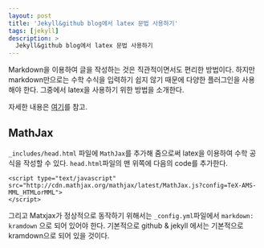 ```yaml
---
layout: post
title: 'Jekyll&github blog에서 latex 문법 사용하기'
tags: [jekyll]
description: >
  Jekyll&github blog에서 latex 문법 사용하기
---
```


Markdown을 이용하여 글을 작성하는 것은 직관적이면서도 편리한 방법이다. 하지만 markdown만으로는 수학 수식을 입력하기 쉽지 않기 때문에 다양한 플러그인을 사용해야 한다. 그중에서 latex을 사용하기 위한 방법을 소개한다.

자세한 내용은 [여기](http://www.dianacai.com/blog/2015/09/12/making-blog/)를 참고.

## MathJax

`_includes/head.html` 파일에 `MathJax`를 추가해 줌으로써 latex을 이용하여 수학 공식을 작성할 수 있다. `head.html`파일의 맨 위쪽에 다음의 code를 추가한다.

```
<script type="text/javascript" src="http://cdn.mathjax.org/mathjax/latest/MathJax.js?config=TeX-AMS-MML_HTMLorMML">
</script>
```

그리고 Matxjax가 정상적으로 동작하기 위해서는 `_config.yml`파일에서 `markdown: kramdown` 으로 되어 있어야 한다. 기본적으로 github & jekyll 에서는 기본적으로 kramdown으로 되어 있을 것이다. 


